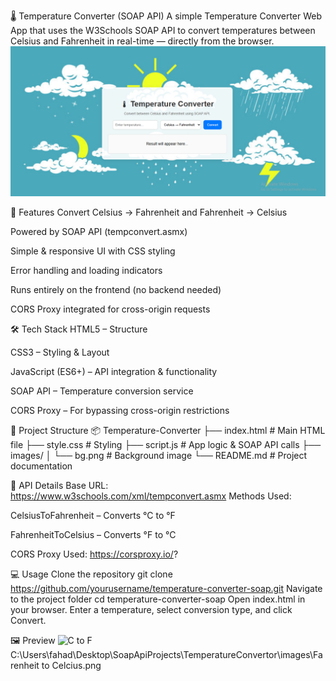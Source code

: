 🌡 Temperature Converter (SOAP API)
A simple Temperature Converter Web App that uses the W3Schools SOAP API to convert temperatures between Celsius and Fahrenheit in real-time — directly from the browser.
![App Preview](./images/AppPreview.png)

🚀 Features
Convert Celsius → Fahrenheit and Fahrenheit → Celsius

Powered by SOAP API (tempconvert.asmx)

Simple & responsive UI with CSS styling

Error handling and loading indicators

Runs entirely on the frontend (no backend needed)

CORS Proxy integrated for cross-origin requests

🛠️ Tech Stack
HTML5 – Structure

CSS3 – Styling & Layout

JavaScript (ES6+) – API integration & functionality

SOAP API – Temperature conversion service

CORS Proxy – For bypassing cross-origin restrictions

📂 Project Structure
📦 Temperature-Converter
├── index.html       # Main HTML file
├── style.css        # Styling
├── script.js        # App logic & SOAP API calls
├── images/
│   └── bg.png       # Background image
└── README.md        # Project documentation

🔗 API Details
Base URL:
https://www.w3schools.com/xml/tempconvert.asmx
Methods Used:

CelsiusToFahrenheit – Converts °C to °F

FahrenheitToCelsius – Converts °F to °C

CORS Proxy Used:
https://corsproxy.io/?

💻 Usage
Clone the repository
git clone https://github.com/yourusername/temperature-converter-soap.git
Navigate to the project folder
cd temperature-converter-soap
Open index.html in your browser.
Enter a temperature, select conversion type, and click Convert.

🖼 Preview
<img src="C:\Users\fahad\Desktop\SoapApiProjects\TemperatureConvertor\images\Celsius to Farenheit.png" alt="C to F" width="400">
C:\Users\fahad\Desktop\SoapApiProjects\TemperatureConvertor\images\Farenheit to Celcius.png

